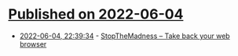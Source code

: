 # [Published on 2022-06-04](index.md)

* [2022-06-04, 22:39:34](https://news.ycombinator.com/item?id=31625804) - [StopTheMadness – Take back your web browser](https://underpassapp.com/StopTheMadness/)
